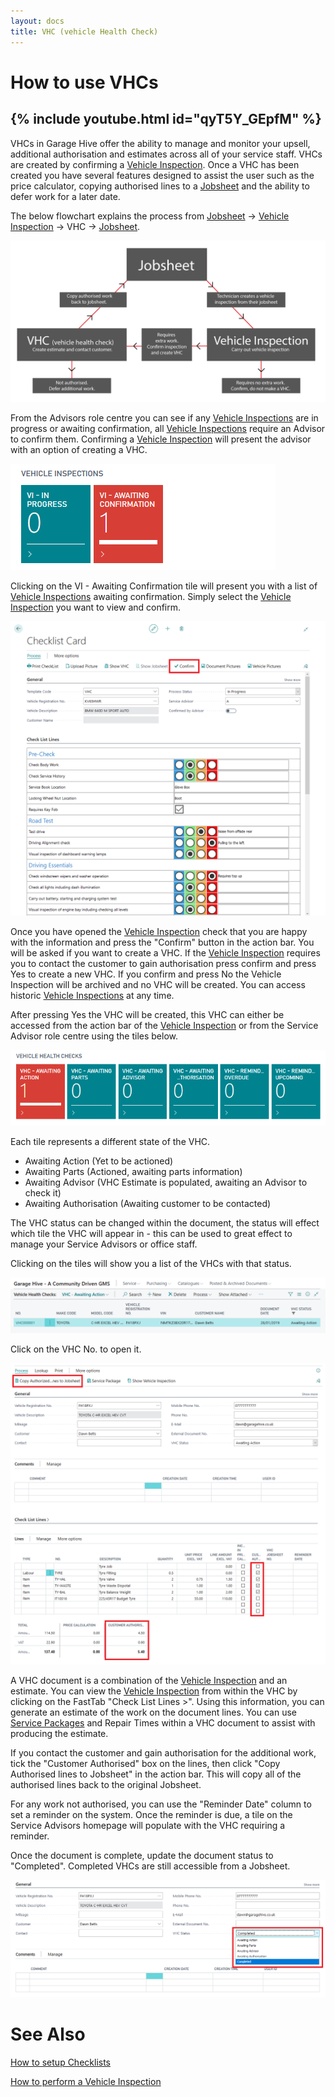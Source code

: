 ```yaml
---
layout: docs
title: VHC (vehicle Health Check)
---
```

# How to use VHCs 
{% include youtube.html id="qyT5Y_GEpfM" %}
---
VHCs in Garage Hive offer the ability to manage and monitor your upsell, additional authorisation and estimates across all of your service staff. VHCs are created by confirming a [Vehicle Inspection](https://docs.garagehive.co.uk/docs/garagehive-technicians-vehicle-inspections.html "How to perform a Vehicle Inspection"). Once a VHC has been created you have several features designed to assist the user such as the price calculator, copying authorised lines to a [Jobsheet](https://docs.garagehive.co.uk/docs/garagehive-jobsheet-create.html "How to create a jobsheet") and the ability to defer work for a later date. 

The below flowchart explains the process from [Jobsheet](https://docs.garagehive.co.uk/docs/garagehive-jobsheet-create.html "How to create a jobsheet") -> [Vehicle Inspection](https://docs.garagehive.co.uk/docs/garagehive-technicians-vehicle-inspections.html "How to perform a Vehicle Inspection") -> VHC -> [Jobsheet](https://docs.garagehive.co.uk/docs/garagehive-jobsheet-create.html "How to create a jobsheet"). 

![](media/garagehive-vhc-flowchart.png)

From the Advisors role centre you can see if any [Vehicle Inspections](https://docs.garagehive.co.uk/docs/garagehive-technicians-vehicle-inspections.html "How to perform a Vehicle Inspection") are in progress or awaiting confirmation, all [Vehicle Inspections](https://docs.garagehive.co.uk/docs/garagehive-technicians-vehicle-inspections.html "How to perform a Vehicle Inspection") require an Advisor to confirm them. Confirming a [Vehicle Inspection](https://docs.garagehive.co.uk/docs/garagehive-technicians-vehicle-inspections.html "How to perform a Vehicle Inspection") will present the advisor with an option of creating a VHC. 

![](media/garagehive-vhc-vi-tile.png)

Clicking on the VI - Awaiting Confirmation tile will present you with a list of [Vehicle Inspections](https://docs.garagehive.co.uk/docs/garagehive-technicians-vehicle-inspections.html "How to perform a Vehicle Inspection") awaiting confirmation. Simply select the [Vehicle Inspection](https://docs.garagehive.co.uk/docs/garagehive-technicians-vehicle-inspections.html "How to perform a Vehicle Inspection") you want to view and confirm.

![](media/garagehive-vhc-confirm.png)

Once you have opened the [Vehicle Inspection](https://docs.garagehive.co.uk/docs/garagehive-technicians-vehicle-inspections.html "How to perform a Vehicle Inspection") check that you are happy with the information and press the "Confirm" button in the action bar. You will be asked if you want to create a VHC. If the [Vehicle Inspection](https://docs.garagehive.co.uk/docs/garagehive-technicians-vehicle-inspections.html "How to perform a Vehicle Inspection") requires you to contact the customer to gain authorisation press confirm and press Yes to create a new VHC. If you confirm and press No the Vehicle Inspection will be archived and no VHC will be created. You can access historic [Vehicle Inspections](https://docs.garagehive.co.uk/docs/garagehive-technicians-vehicle-inspections.html "How to perform a Vehicle Inspection") at any time. 

After pressing Yes the VHC will be created, this VHC can either be accessed from the action bar of the [Vehicle Inspection](https://docs.garagehive.co.uk/docs/garagehive-technicians-vehicle-inspections.html "How to perform a Vehicle Inspection") or from the Service Advisor role centre using the tiles below. 

![](media/garagehive-vhc-tile.png)

Each tile represents a different state of the VHC. 

* Awaiting Action (Yet to be actioned)
* Awaiting Parts (Actioned, awaiting parts information)
* Awaiting Advisor (VHC Estimate is populated, awaiting an Advisor to check it)
* Awaiting Authorisation (Awaiting customer to be contacted)

The VHC status can be changed within the document, the status will effect which tile the VHC will appear in - this can be used to great effect to manage your Service Advisors or office staff. 

Clicking on the tiles will show you a list of the VHCs with that status. 

![](media/garagehive-vhc-list.png)

Click on the VHC No. to open it. 

![](media/garagehive-vhc-authorise.png)

A VHC document is a combination of the [Vehicle Inspection](https://docs.garagehive.co.uk/docs/garagehive-technicians-vehicle-inspections.html "How to perform a Vehicle Inspection") and an estimate. You can view the [Vehicle Inspection](https://docs.garagehive.co.uk/docs/garagehive-technicians-vehicle-inspections.html "How to perform a Vehicle Inspection") from within the VHC by clicking on the FastTab "Check List Lines >". Using this information, you can generate an estimate of the work on the document lines. You can use [Service Packages](https://docs.garagehive.co.uk/docs/garagehive-service-packages.html "Service Packages") and Repair Times within a VHC document to assist with producing the estimate. 

If you contact the customer and gain authorisation for the additional work, tick the "Customer Authorised" box on the lines, then click "Copy Authorised lines to Jobsheet" in the action bar. This will copy all of the authorised lines back to the original Jobsheet. 

For any work not authorised, you can use the "Reminder Date" column to set a reminder on the system. Once the reminder is due, a tile on the Service Advisors homepage will populate with the VHC requiring a reminder. 

Once the document is complete, update the document status to "Completed". Completed VHCs are still accessible from a Jobsheet. 

![](media/garagehive-vhc-status.png)


# See Also
[How to setup Checklists](https://docs.garagehive.co.uk/docs/garagehive-checklist-how-to-create.html "How to setup Checklists in Garage Hive")

[How to perform a Vehicle Inspection](https://docs.garagehive.co.uk/docs/garagehive-technicians-vehicle-inspections.html "How to perform a Vehicle Inspection")
